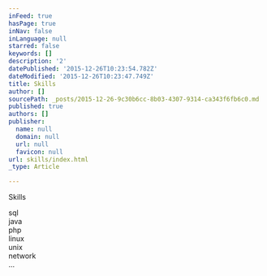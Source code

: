 ```yaml
---
inFeed: true
hasPage: true
inNav: false
inLanguage: null
starred: false
keywords: []
description: '2'
datePublished: '2015-12-26T10:23:54.782Z'
dateModified: '2015-12-26T10:23:47.749Z'
title: Skills
author: []
sourcePath: _posts/2015-12-26-9c30b6cc-8b03-4307-9314-ca343f6fb6c0.md
published: true
authors: []
publisher:
  name: null
  domain: null
  url: null
  favicon: null
url: skills/index.html
_type: Article

---
```

Skills

sql  
java  
php  
linux  
unix  
network  
...